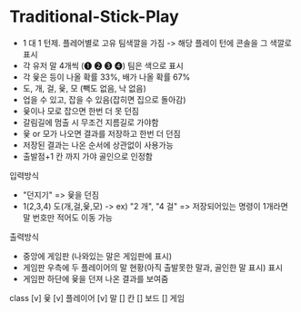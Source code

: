 # Traditional-Stick-Play

- 1 대 1 턴제. 플레어별로 고유 팀색깔을 가짐 -> 해당 플레이 턴에 콘솔을 그 색깔로 표시
- 각 유저 말 4개씩 (❶ ❷ ❸ ❹) 팀은 색으로 표시
- 각 윷은 등이 나올 확률 33%, 배가 나올 확률 67%
- 도, 개, 걸, 윷, 모 (빽도 없음, 낙 없음)
- 업을 수 있고, 잡을 수 있음(잡히면 집으로 돌아감)
- 윷이나 모로 잡으면 한번 더 못 던짐
- 갈림길에 멈출 시 무조건 지름길로 가야함
- 윷 or 모가 나오면 결과를 저장하고 한번 더 던짐
- 저장된 결과는 나온 순서에 상관없이 사용가능
- 출발점+1 칸 까지 가야 골인으로 인정함

입력방식

- "던지기" => 윷을 던짐
- 1(2,3,4) 도(개,걸,윷,모) -> ex) "2 개", "4 걸"
  => 저장되어있는 명령이 1개라면 말 번호만 적어도 이동 가능

출력방식

- 중앙에 게임판 (나와있는 말은 게임판에 표시)
- 게임판 우측에 두 플레이어의 말 현황(아직 출발못한 말과, 골인한 말 표시) 표시
- 게임판 하단에 윷을 던져 나온 결과를 보여줌

class
[v] 윷
[v] 플레이어
[v] 말
[] 칸
[] 보드
[] 게임

